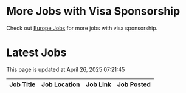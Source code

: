 # More Jobs with Visa Sponsorship

Check out [Europe Jobs](https://github.com/sureshparimi/europejobs#latest-jobs) for more jobs with visa sponsorship.

# Latest Jobs

This page is updated at April 26, 2025 07:21:45

| Job Title | Job Location | Job Link | Job Posted |
| --- | --- | --- | --- |
